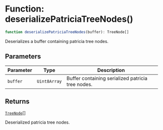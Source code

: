 # Function: deserializePatriciaTreeNodes()

```ts
function deserializePatriciaTreeNodes(buffer): TreeNode[]
```

Deserializes a buffer containing patricia tree nodes.

## Parameters

| Parameter | Type | Description |
| ------ | ------ | ------ |
| `buffer` | `Uint8Array` | Buffer containing serialized patricia tree nodes. |

## Returns

[`TreeNode`](../classes/TreeNode.md)[]

Deserialized patricia tree nodes.
